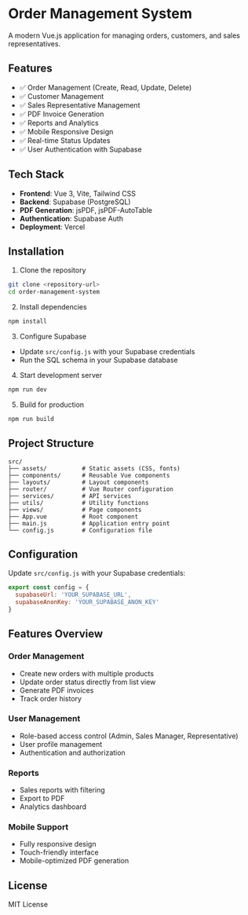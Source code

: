 # Order Management System

A modern Vue.js application for managing orders, customers, and sales representatives.

## Features

- ✅ Order Management (Create, Read, Update, Delete)
- ✅ Customer Management
- ✅ Sales Representative Management
- ✅ PDF Invoice Generation
- ✅ Reports and Analytics
- ✅ Mobile Responsive Design
- ✅ Real-time Status Updates
- ✅ User Authentication with Supabase

## Tech Stack

- **Frontend**: Vue 3, Vite, Tailwind CSS
- **Backend**: Supabase (PostgreSQL)
- **PDF Generation**: jsPDF, jsPDF-AutoTable
- **Authentication**: Supabase Auth
- **Deployment**: Vercel

## Installation

1. Clone the repository
```bash
git clone <repository-url>
cd order-management-system
```

2. Install dependencies
```bash
npm install
```

3. Configure Supabase
- Update `src/config.js` with your Supabase credentials
- Run the SQL schema in your Supabase database

4. Start development server
```bash
npm run dev
```

5. Build for production
```bash
npm run build
```

## Project Structure

```
src/
├── assets/          # Static assets (CSS, fonts)
├── components/      # Reusable Vue components
├── layouts/         # Layout components
├── router/          # Vue Router configuration
├── services/        # API services
├── utils/           # Utility functions
├── views/           # Page components
├── App.vue          # Root component
├── main.js          # Application entry point
└── config.js        # Configuration file
```

## Configuration

Update `src/config.js` with your Supabase credentials:

```javascript
export const config = {
  supabaseUrl: 'YOUR_SUPABASE_URL',
  supabaseAnonKey: 'YOUR_SUPABASE_ANON_KEY'
}
```

## Features Overview

### Order Management
- Create new orders with multiple products
- Update order status directly from list view
- Generate PDF invoices
- Track order history

### User Management
- Role-based access control (Admin, Sales Manager, Representative)
- User profile management
- Authentication and authorization

### Reports
- Sales reports with filtering
- Export to PDF
- Analytics dashboard

### Mobile Support
- Fully responsive design
- Touch-friendly interface
- Mobile-optimized PDF generation

## License

MIT License

